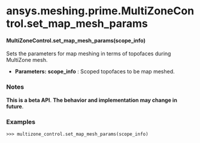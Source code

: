 <a id="ansys-meshing-prime-multizonecontrol-set-map-mesh-params"></a>

# ansys.meshing.prime.MultiZoneControl.set_map_mesh_params

<a id="ansys.meshing.prime.MultiZoneControl.set_map_mesh_params"></a>

#### MultiZoneControl.set_map_mesh_params(scope_info)

Sets the parameters for map meshing in terms of topofaces during MultiZone mesh.

* **Parameters:**
  **scope_info**
  : Scoped topofaces to be map meshed.

### Notes

**This is a beta API**. **The behavior and implementation may change in future**.

### Examples

```pycon
>>> multizone_control.set_map_mesh_params(scope_info)
```

<!-- !! processed by numpydoc !! -->
